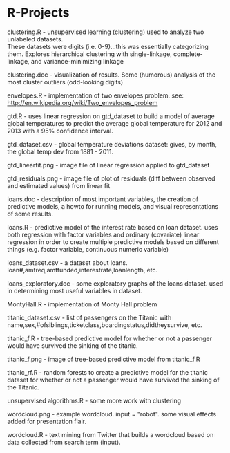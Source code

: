 R-Projects
==========

clustering.R - unsupervised learning (clustering) used to analyze two unlabeled datasets.  
These datasets were digits (i.e. 0-9)...this was essentially categorizing them.  Explores hierarchical clustering with
single-linkage, complete-linkage, and variance-minimizing linkage

clustering.doc - visualization of results.  Some (humorous) analysis of the most cluster outliers (odd-looking digits)

envelopes.R - implementation of two envelopes problem.  see: http://en.wikipedia.org/wiki/Two_envelopes_problem 

gtd.R - uses linear regression on gtd_dataset to build a model of average global temperatures to predict the average 
global temperature for 2012 and 2013 with a 95% confidence interval.

gtd_dataset.csv - global temperature deviations dataset: gives, by month, the global temp dev from 1881 - 2011. 

gtd_linearfit.png - image file of linear regression applied to gtd_dataset

gtd_residuals.png - image file of plot of residuals (diff between observed and estimated values) from linear fit

loans.doc - description of most important variables, the creation of predictive models, a howto for running models, and 
visual representations of some results.

loans.R - predictive model of the interest rate based on loan dataset.  uses both regression with factor variables and 
ordinary (covariate) linear regression in order to create multiple predictive models based on different things 
(e.g. factor variable, continuous numeric variable)

loans_dataset.csv - a dataset about loans.  loan#,amtreq,amtfunded,interestrate,loanlength, etc.

loans_exploratory.doc - some exploratory graphs of the loans dataset.  used in determining most useful variables in dataset.

MontyHall.R - implementation of Monty Hall problem

titanic_dataset.csv - list of passengers on the Titanic with name,sex,#ofsiblings,ticketclass,boardingstatus,didtheysurvive, etc.

titanic_f.R - tree-based predictive model for whether or not a passenger would have survived the sinking of the titanic.

titanic_f.png - image of tree-based predictive model from titanic_f.R

titanic_rf.R - random forests to create a predictive model for the titanic dataset for whether or not a passenger would have 
survived the sinking of the Titanic.

unsupervised algorithms.R - some more work with clustering

wordcloud.png - example wordcloud.  input = "robot".  some visual effects added for presentation flair.

wordcloud.R - text mining from Twitter that builds a wordcloud based on data collected from search term (input).

